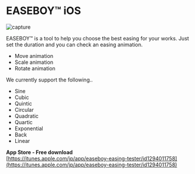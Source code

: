 # EASEBOY™ iOS

![capture](https://github.com/kunoworldwide/Easeboy/blob/media/capture.gif)

EASEBOY™ is a tool to help you choose the best easing for your works. Just set the duration and you can check an easing animation.

- Move animation
- Scale animation
- Rotate animation

We currently support the following..

- Sine 
- Cubic
- Quintic
- Circular
- Quadratic
- Quartic 
- Exponential 
- Back 
- Linear

**App Store - Free download**   
[https://itunes.apple.com/jp/app/easeboy-easing-tester/id1294011758](https://itunes.apple.com/jp/app/easeboy-easing-tester/id1294011758)